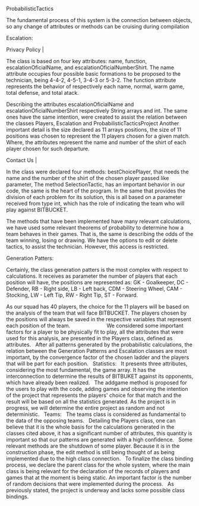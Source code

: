 ProbabilisticTactics

The fundamental process of this system is the connection between objects, so any change of attributes or methods can be
cruising during compilation

Escalation:

Privacy Policy |

The class is based on four key attributes: name, function, escalationOficialName, and escalationOficialNumberShirt.
The name attribute occupies four possible basic formations to be proposed to the technician, being 4-4-2, 4-5-1, 3-4-3 or 5-3-2. The function attribute represents the behavior of respectively each name, normal, warm game, total defense, and total atack.

Describing the attributes escalationOficialName and escalationOficialNumberShirt respectively String arrays and int.
The same ones have the same intention, were created to assist the relation between the classes Players, Escalation and ProbabilisticTacticsProject
Another important detail is the size declared as 11 arrays positions, the size of 11 positions was chosen to represent
the 11 players chosen for a given match. Where, the attributes represent the name and number of the shirt of each player
chosen for such departure.

Contact Us |

In the class were declared four methods: bestChoicePlayer, that needs the name and the number of the shirt of the chosen player passed like parameter,
The method SelectionTactic, has an important behavior in our code, the same is the heart of the program. In the same that provides the division
of each problem for its solution, this is all based on a parameter received from type int, which has the role of indicating the team who will play against BITBUCKET.

The methods that have been implemented have many relevant calculations, we have used some relevant theorems of probability to
determine how a team behaves in their games. That is, the same is describing the odds of the team winning, losing or drawing. We have the options to edit or delete tactics, to assist the technician. However, this access is restricted.

Generation Patters:

Certainly, the class generation patters is the most complex with respect to calculations. It receives as parameter the number of players that each position will have, the positions are represented as: GK - Goalkeeper, DC - Defender, RB - Right side, LB - Left back, CDM - Steering Wheel, CAM - Stocking, LW - Left Tip, 	RW - Right Tip, ST - Forward.

As our squad has 40 players, the choice for the 11 players will be based on the analysis of the team that will face BITBUCKET. The players chosen by the positions will always be saved in the respective variables that represent each position of the team.
                       
We considered some important factors for a player to be physically fit to play, all the attributes that were used for this analysis, are presented in the Players class, defined as attributes.
 
After all patterns generated by the probabilistic calculations, the relation between the Generation Patterns and Escalation classes are most important, by the convergence factor of the chosen ladder and the players that will be part for each position.
 
Statistics:
 
It presents three attributes, considering the most fundamental, the game array. It has the interconnection to determine the
results of BITBUKET against its opponents, which have already been realized.
 
The addgame method is proposed for the users to play with the code, adding games and observing the intention of the project that represents the players' choice for that match and the result will be based on all the statistics generated.
As the project is in progress, we will determine the entire project as random and not deterministic.
 
Teams:
 
The teams class is considered as fundamental to the data of the opposing teams.
 
Detailing the Players class, one can believe that it is the whole basis for the calculations generated in the classes cited above, it has a significant number of attributes, this quantity is important so that our patterns are generated with a high confidence.
 
Some relevant methods are the shutdown of some player. Because it is in the construction phase, the edit method
is still being thought of as being implemented due to the high class connection.
 
To finalize the class binding process, we declare the parent class for the whole system, where the main class is being
relevant for the declaration of the records of players and games that at the moment is being static. An important factor is the number of random decisions that were implemented during the process.
 
As previously stated, the project is underway and lacks some possible class bindings.
